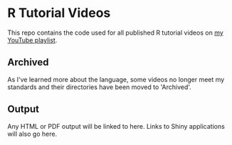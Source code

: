 # R Tutorial Videos
This repo contains the code used for all published R tutorial videos on [my YouTube playlist](https://youtube.com/playlist?list=PLU_CBDm5DXxVzGdGvaegyCMl6KDm36Gcv).

## Archived

As I've learned more about the language, some videos no longer meet my standards and their directories have been moved to 'Archived'.

## Output
Any HTML or PDF output will be linked to here. Links to Shiny applications will also go here.



